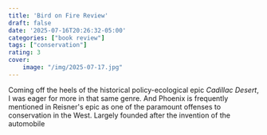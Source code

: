 ```yaml
---
title: 'Bird on Fire Review'
draft: false
date: '2025-07-16T20:26:32-05:00'
categories: ["book review"]
tags: ["conservation"]
rating: 3
cover:
    image: "/img/2025-07-17.jpg"
---
```


Coming off the heels of the historical policy-ecological epic *Cadillac Desert*, I was eager for more in that same genre. And Phoenix is frequently mentioned in Reisner's epic as one of the paramount offenses to conservation in the West. Largely founded after the invention of the automobile 
